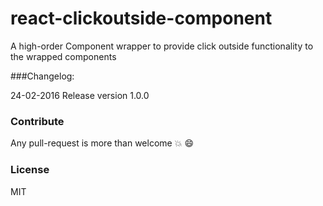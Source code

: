 # react-clickoutside-component
A high-order Component wrapper to provide click outside functionality to the
wrapped components

###Changelog:

24-02-2016 Release version 1.0.0

### Contribute

Any pull-request is more than welcome :boom: :smile:

### License

MIT
